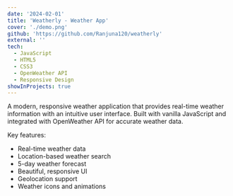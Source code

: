 ```yaml
---
date: '2024-02-01'
title: 'Weatherly - Weather App'
cover: './demo.png'
github: 'https://github.com/Ranjuna120/weatherly'
external: ''
tech:
  - JavaScript
  - HTML5
  - CSS3
  - OpenWeather API
  - Responsive Design
showInProjects: true
---
```


A modern, responsive weather application that provides real-time weather information with an intuitive user interface. Built with vanilla JavaScript and integrated with OpenWeather API for accurate weather data.

Key features:
- Real-time weather data
- Location-based weather search
- 5-day weather forecast
- Beautiful, responsive UI
- Geolocation support
- Weather icons and animations
